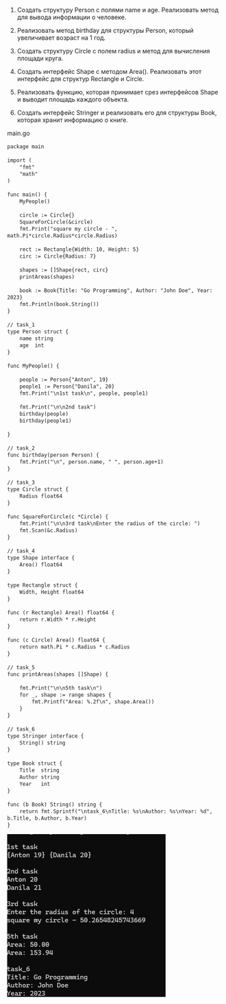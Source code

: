 1. Создать структуру Person с полями name и age. Реализовать метод для вывода информации о человеке.

2. Реализовать метод birthday для структуры Person, который увеличивает возраст на 1 год.

3. Создать структуру Circle с полем radius и метод для вычисления площади круга.

4. Создать интерфейс Shape с методом Area(). Реализовать этот интерфейс для структур Rectangle и Circle.

5. Реализовать функцию, которая принимает срез интерфейсов Shape и выводит площадь каждого объекта.

6. Создать интерфейс Stringer и реализовать его для структуры Book, которая хранит информацию о книге.

main.go 
```
package main

import (
	"fmt"
	"math"
)

func main() {
	MyPeople()

	circle := Circle{}
	SquareForCircle(&circle)
	fmt.Print("square my circle - ", math.Pi*circle.Radius*circle.Radius)

	rect := Rectangle{Width: 10, Height: 5}
	circ := Circle{Radius: 7}

	shapes := []Shape{rect, circ}
	printAreas(shapes)

	book := Book{Title: "Go Programming", Author: "John Doe", Year: 2023}
	fmt.Println(book.String())
}

// task_1
type Person struct {
	name string
	age  int
}

func MyPeople() {

	people := Person{"Anton", 19}
	people1 := Person{"Danila", 20}
	fmt.Print("\n1st task\n", people, people1)

	fmt.Print("\n\n2nd task")
	birthday(people)
	birthday(people1)

}

// task_2
func birthday(person Person) {
	fmt.Print("\n", person.name, " ", person.age+1)
}

// task_3
type Circle struct {
	Radius float64
}

func SquareForCircle(c *Circle) {
	fmt.Print("\n\n3rd task\nEnter the radius of the circle: ")
	fmt.Scan(&c.Radius)
}

// task_4
type Shape interface {
	Area() float64
}

type Rectangle struct {
	Width, Height float64
}

func (r Rectangle) Area() float64 {
	return r.Width * r.Height
}

func (c Circle) Area() float64 {
	return math.Pi * c.Radius * c.Radius
}

// task_5
func printAreas(shapes []Shape) {

	fmt.Print("\n\n5th task\n")
	for _, shape := range shapes {
		fmt.Printf("Area: %.2f\n", shape.Area())
	}
}

// task_6
type Stringer interface {
	String() string
}

type Book struct {
	Title  string
	Author string
	Year   int
}

func (b Book) String() string {
	return fmt.Sprintf("\ntask_6\nTitle: %s\nAuthor: %s\nYear: %d", b.Title, b.Author, b.Year)
}

```
![Image alt](https://github.com/Reilna/5lab/blob/main/5lab/lab5.png)
